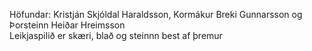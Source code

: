 Höfundar: Kristján Skjóldal Haraldsson, Kormákur Breki Gunnarsson og Þorsteinn Heiðar Hreimsson  
Leikjaspilið er skæri, blað og steinnn best af þremur

